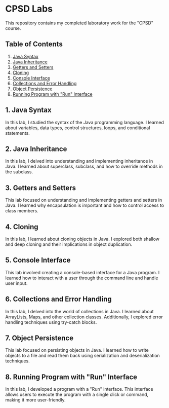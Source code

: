 # CPSD Labs

This repository contains my completed laboratory work for the "CPSD" course.

## Table of Contents
1. [Java Syntax](#java-syntax)
2. [Java Inheritance](#java-inheritance)
3. [Getters and Setters](#getters-and-setters)
4. [Cloning](#cloning)
5. [Console Interface](#console-interface)
6. [Collections and Error Handling](#collections-and-error-handling)
7. [Object Persistence](#object-persistence)
8. [Running Program with "Run" Interface](#running-program-with-run-interface)

## 1. Java Syntax <a name="java-syntax"></a>
In this lab, I studied the syntax of the Java programming language. I learned about variables, data types, control structures, loops, and conditional statements.

## 2. Java Inheritance <a name="java-inheritance"></a>
In this lab, I delved into understanding and implementing inheritance in Java. I learned about superclass, subclass, and how to override methods in the subclass.

## 3. Getters and Setters <a name="getters-and-setters"></a>
This lab focused on understanding and implementing getters and setters in Java. I learned why encapsulation is important and how to control access to class members.

## 4. Cloning <a name="cloning"></a>
In this lab, I learned about cloning objects in Java. I explored both shallow and deep cloning and their implications in object duplication.

## 5. Console Interface <a name="console-interface"></a>
This lab involved creating a console-based interface for a Java program. I learned how to interact with a user through the command line and handle user input.

## 6. Collections and Error Handling <a name="collections-and-error-handling"></a>
In this lab, I delved into the world of collections in Java. I learned about ArrayLists, Maps, and other collection classes. Additionally, I explored error handling techniques using try-catch blocks.

## 7. Object Persistence <a name="object-persistence"></a>
This lab focused on persisting objects in Java. I learned how to write objects to a file and read them back using serialization and deserialization techniques.

## 8. Running Program with "Run" Interface <a name="running-program-with-run-interface"></a>
In this lab, I developed a program with a "Run" interface. This interface allows users to execute the program with a single click or command, making it more user-friendly.
